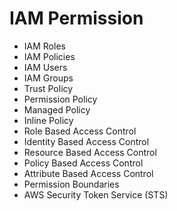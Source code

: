 # IAM Permission 

- IAM Roles 
- IAM Policies
- IAM Users
- IAM Groups
- Trust Policy
- Permission Policy
- Managed Policy
- Inline Policy
- Role Based Access Control
- Identity Based Access Control
- Resource Based Access Control
- Policy Based Access Control
- Attribute Based Access Control
- Permission Boundaries
- AWS Security Token Service (STS)
